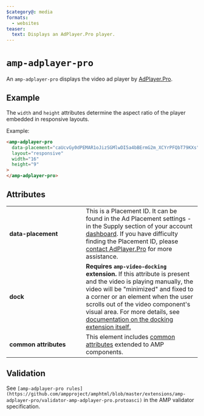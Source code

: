 ```yaml
---
$category@: media
formats:
  - websites
teaser:
  text: Displays an AdPlayer.Pro player.
---
```


<!--
Copyright 2020 The AMP HTML Authors. All Rights Reserved.

Licensed under the Apache License, Version 2.0 (the "License");
you may not use this file except in compliance with the License.
You may obtain a copy of the License at

      http://www.apache.org/licenses/LICENSE-2.0

Unless required by applicable law or agreed to in writing, software
distributed under the License is distributed on an "AS-IS" BASIS,
WITHOUT WARRANTIES OR CONDITIONS OF ANY KIND, either express or implied.
See the License for the specific language governing permissions and
limitations under the License.
-->

# `amp-adplayer-pro`

An `amp-adplayer-pro` displays the video ad player by [AdPlayer.Pro](https://adplayer.pro/).

## Example

The `width` and `height` attributes determine the aspect ratio of the player embedded in responsive layouts.

Example:

```html
<amp-adplayer-pro
  data-placement="caUcvGy0dPEMAR1oJizSGMlwDI5a4bBErmG2m_XCYrPFQbT79KXs"
  layout="responsive"
  width="16"
  height="9"
>
</amp-adplayer-pro>
```

## Attributes

<table>
  <tr>
    <td width="40%"><strong>data-placement</strong></td>
    <td>This is a Placement ID. It can be found in the Ad Placement settings - in the Supply section of your account <a href="https://adplayer.pro/login">dashboard</a>.
    If you have difficulty finding the Placement ID, please <a href="https://adplayer.pro/contacts">contact AdPlayer.Pro</a> for more assistance.</td>
  </tr>
  <tr>
    <td width="40%"><strong>dock</strong></td>
    <td><strong>Requires <code>amp-video-docking</code> extension.</strong> If this attribute is present and the video is playing manually, the video will be "minimized" and fixed to a corner or an element when the user scrolls out of the video component's visual area.
    For more details, see <a href="https://amp.dev/documentation/components/amp-video-docking">documentation on the docking extension itself.</a></td>
  </tr>
  <tr>
    <td width="40%"><strong>common attributes</strong></td>
    <td>This element includes <a href="https://amp.dev/documentation/guides-and-tutorials/learn/common_attributes">common attributes</a> extended to AMP components.</td>
  </tr>
</table>

## Validation

See `[amp-adplayer-pro rules](https://github.com/ampproject/amphtml/blob/master/extensions/amp-adplayer-pro/validator-amp-adplayer-pro.protoasci)` in the AMP validator specification.
